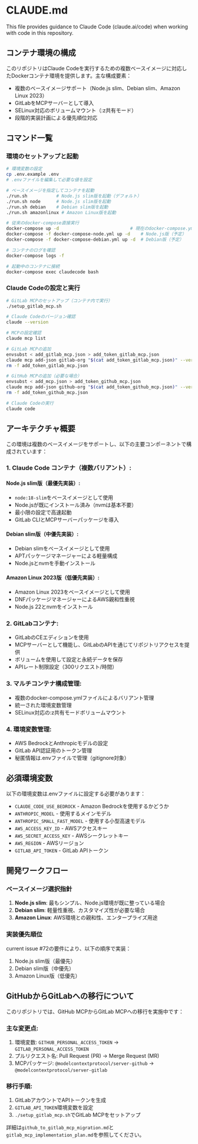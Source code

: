 # CLAUDE.md

This file provides guidance to Claude Code (claude.ai/code) when working with code in this repository.

## コンテナ環境の構成

このリポジトリはClaude Codeを実行するための複数ベースイメージに対応したDockerコンテナ環境を提供します。主な構成要素：

- 複数のベースイメージサポート（Node.js slim、Debian slim、Amazon Linux 2023）
- GitLabをMCPサーバーとして導入
- SELinux対応のボリュームマウント（:z共有モード）
- 段階的実装計画による優先順位対応

## コマンド一覧

### 環境のセットアップと起動

```bash
# 環境変数の設定
cp .env.example .env
# .envファイルを編集して必要な値を設定

# ベースイメージを指定してコンテナを起動
./run.sh           # Node.js slim版を起動（デフォルト）
./run.sh node      # Node.js slim版を起動
./run.sh debian    # Debian slim版を起動
./run.sh amazonlinux # Amazon Linux版を起動

# 従来のdocker-compose直接実行
docker-compose up -d                           # 現在のdocker-compose.yml使用
docker-compose -f docker-compose-node.yml up -d    # Node.js版（予定）
docker-compose -f docker-compose-debian.yml up -d  # Debian版（予定）

# コンテナのログを確認
docker-compose logs -f

# 起動中のコンテナに接続
docker-compose exec claudecode bash
```

### Claude Codeの設定と実行

```bash
# GitLab MCPのセットアップ（コンテナ内で実行）
./setup_gitlab_mcp.sh

# Claude Codeのバージョン確認
claude --version

# MCPの設定確認
claude mcp list

# GitLab MCPの追加
envsubst < add_gitlab_mcp.json > add_token_gitlab_mcp.json
claude mcp add-json gitlab-org "$(cat add_token_gitlab_mcp.json)" --verbose
rm -f add_token_gitlab_mcp.json

# GitHub MCPの追加（必要な場合）
envsubst < add_mcp.json > add_token_github_mcp.json
claude mcp add-json github-org "$(cat add_token_github_mcp.json)" --verbose
rm -f add_token_github_mcp.json

# Claude Codeの実行
claude code
```

## アーキテクチャ概要

この環境は複数のベースイメージをサポートし、以下の主要コンポーネントで構成されています：

### 1. **Claude Code コンテナ（複数バリアント）**:

#### Node.js slim版（最優先実装）:
   - `node:18-slim`をベースイメージとして使用
   - Node.jsが既にインストール済み（nvmは基本不要）
   - 最小限の設定で高速起動
   - GitLab CLIとMCPサーバーパッケージを導入

#### Debian slim版（中優先実装）:
   - Debian slimをベースイメージとして使用
   - APTパッケージマネージャーによる軽量構成
   - Node.jsとnvmを手動インストール

#### Amazon Linux 2023版（低優先実装）:
   - Amazon Linux 2023をベースイメージとして使用
   - DNFパッケージマネージャーによるAWS親和性重視
   - Node.js 22とnvmをインストール

### 2. **GitLabコンテナ**:
   - GitLabのCEエディションを使用
   - MCPサーバーとして機能し、GitLabのAPIを通じてリポジトリアクセスを提供
   - ボリュームを使用して設定と永続データを保存
   - APIレート制限設定（300リクエスト/時間）

### 3. **マルチコンテナ構成管理**:
   - 複数のdocker-compose.ymlファイルによるバリアント管理
   - 統一された環境変数管理
   - SELinux対応の:z共有モードボリュームマウント

### 4. **環境変数管理**:
   - AWS BedrockとAnthropicモデルの設定
   - GitLab API認証用のトークン管理
   - 秘匿情報は.envファイルで管理（gitignore対象）

## 必須環境変数

以下の環境変数は.envファイルに設定する必要があります：

- `CLAUDE_CODE_USE_BEDROCK` - Amazon Bedrockを使用するかどうか
- `ANTHROPIC_MODEL` - 使用するメインモデル
- `ANTHROPIC_SMALL_FAST_MODEL` - 使用する小型高速モデル
- `AWS_ACCESS_KEY_ID` - AWSアクセスキー
- `AWS_SECRET_ACCESS_KEY` - AWSシークレットキー
- `AWS_REGION` - AWSリージョン
- `GITLAB_API_TOKEN` - GitLab APIトークン

## 開発ワークフロー

### ベースイメージ選択指針

1. **Node.js slim**: 最もシンプル、Node.js環境が既に整っている場合
2. **Debian slim**: 軽量性重視、カスタマイズ性が必要な場合
3. **Amazon Linux**: AWS環境との親和性、エンタープライズ用途

### 実装優先順位

current issue #72の要件により、以下の順序で実装：
1. Node.js slim版（最優先）
2. Debian slim版（中優先）
3. Amazon Linux版（低優先）

## GitHubからGitLabへの移行について

このリポジトリでは、GitHub MCPからGitLab MCPへの移行を実施中です：

### 主な変更点:
1. 環境変数: `GITHUB_PERSONAL_ACCESS_TOKEN` → `GITLAB_PERSONAL_ACCESS_TOKEN`
2. プルリクエスト名: Pull Request (PR) → Merge Request (MR)
3. MCPパッケージ: `@modelcontextprotocol/server-github` → `@modelcontextprotocol/server-gitlab`

### 移行手順:
1. GitLabアカウントでAPIトークンを生成
2. `GITLAB_API_TOKEN`環境変数を設定
3. `./setup_gitlab_mcp.sh`でGitLab MCPをセットアップ

詳細は`github_to_gitlab_mcp_migration.md`と`gitlab_mcp_implementation_plan.md`を参照してください。